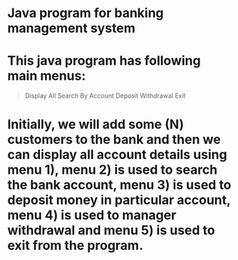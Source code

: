 # Java program for banking management system

# This java program has following main menus:
> Display All
> Search By Account
> Deposit
> Withdrawal
> Exit

# Initially, we will add some (N) customers to the bank and then we can display all account details using menu 1), menu 2) is used to search the bank account, menu 3) is used to deposit money in particular account, menu 4) is used to manager withdrawal and menu 5) is used to exit from the program.

